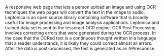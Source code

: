 A responsive web page that lets a person upload an image and using OCR techniques the web pages will convert the text in the image to audio.
Leptonica is an open source library containing software that is broadly useful for image processing and image analysis applications. Leptonica and trained data set is sent to the tesseract OCR engine. OCR Post Processing involves correcting errors that were generated during the OCR process. In the case that the OCRed text is a continuous thought written in a language that a reader understands, it is likely they could correct almost all errors. After the data is post-processed, the test is generated as an APIresponse.
